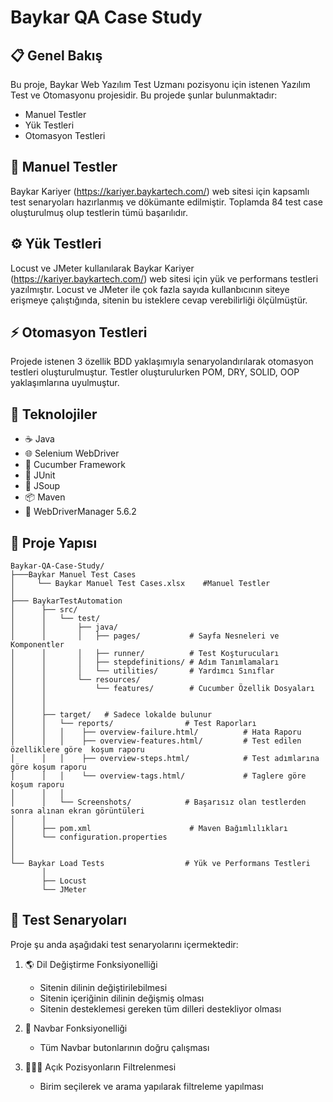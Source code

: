 # Baykar QA Case Study

## 📋 Genel Bakış
Bu proje, Baykar Web Yazılım Test Uzmanı pozisyonu için istenen Yazılım Test ve Otomasyonu projesidir. Bu projede şunlar bulunmaktadır:
- Manuel Testler
- Yük Testleri
- Otomasyon Testleri


## 📝 Manuel Testler
Baykar Kariyer (https://kariyer.baykartech.com/) web sitesi için kapsamlı test senaryoları hazırlanmış ve dökümante edilmiştir. Toplamda 84 test case oluşturulmuş olup testlerin tümü başarılıdır.

## ⚙️ Yük Testleri
Locust ve JMeter kullanılarak Baykar Kariyer (https://kariyer.baykartech.com/) web sitesi için yük ve performans testleri yazılmıştır. Locust ve JMeter ile çok fazla sayıda kullanbıcının siteye erişmeye çalıştığında, sitenin bu isteklere cevap verebilirliği ölçülmüştür.

## ⚡ Otomasyon Testleri
Projede istenen 3 özellik BDD yaklaşımıyla senaryolandırılarak otomasyon testleri oluşturulmuştur. Testler oluşturulurken POM, DRY, SOLID, OOP yaklaşımlarına uyulmuştur. 


## 🔧 Teknolojiler
- ☕ Java
- 🌐 Selenium WebDriver
- 🥒 Cucumber Framework
- 🧪 JUnit
- 🍲 JSoup
- 📦 Maven
- 🚗 WebDriverManager 5.6.2

## 📁 Proje Yapısı
```
Baykar-QA-Case-Study/
├───Baykar Manuel Test Cases
│     └── Baykar Manuel Test Cases.xlsx    #Manuel Testler
│
├─── BaykarTestAutomation
│      ├── src/
│      │   └── test/
│      │       ├── java/
│      │       │   ├── pages/           # Sayfa Nesneleri ve Komponentler
│      │       │   ├── runner/          # Test Koşturucuları
│      │       │   ├── stepdefinitions/ # Adım Tanımlamaları
│      │       │   └── utilities/       # Yardımcı Sınıflar
│      │       └── resources/
│      │           └── features/        # Cucumber Özellik Dosyaları
│      │           
│      │          
│      ├── target/   # Sadece lokalde bulunur
│      │   └── reports/                # Test Raporları
│      │   │    ├── overview-failure.html/          # Hata Raporu
│      │   │    ├── overview-features.html/         # Test edilen özelliklere göre  koşum raporu
│      │   │    ├── overview-steps.html/            # Test adımlarına göre koşum raporu
│      │   │    └── overview-tags.html/             # Taglere göre koşum raporu
│      │   │    
│      │   └── Screenshots/            # Başarısız olan testlerden sonra alınan ekran görüntüleri
│      │       
│      ├── pom.xml                      # Maven Bağımlılıkları
│      └── configuration.properties
│
│
└── Baykar Load Tests                  # Yük ve Performans Testleri     
       │
       ├── Locust
       └── JMeter
```

## 🎯 Test Senaryoları
Proje şu anda aşağıdaki test senaryolarını içermektedir:

1. 🌎 Dil Değiştirme Fonksiyonelliği
   - Sitenin dilinin değiştirilebilmesi
   - Sitenin içeriğinin dilinin değişmiş olması
   - Sitenin desteklemesi gereken tüm dilleri destekliyor olması

2. 🧭 Navbar Fonksiyonelliği
   - Tüm Navbar butonlarının doğru çalışması

3. 👨🏼‍💼 Açık Pozisyonların Filtrelenmesi
   - Birim seçilerek ve arama yapılarak filtreleme yapılması

